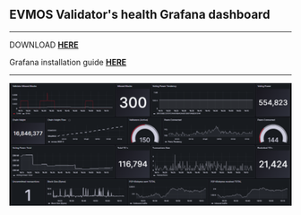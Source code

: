 ## EVMOS Validator's health Grafana dashboard
* * *

DOWNLOAD **[HERE](https://github.com/AlexToTheMoon/AM-Solutions/raw/main/files/evmos-dash/evmos-dash.json)**  

Grafana installation guide **[HERE](https://github.com/AlexToTheMoon/AM-Solutions/tree/main/files/grafana/readme)**
* * *

![](https://github.com/AlexToTheMoon/AM-Solutions/blob/main/files/evmos-dash/evmos-dash.png)
